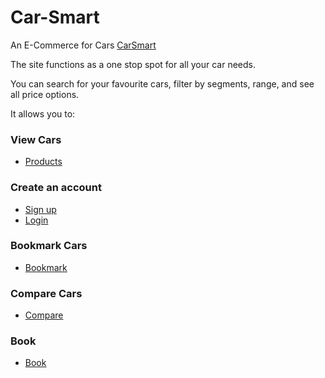# Car-Smart
An E-Commerce for Cars [CarSmart](https://car-smart.netlify.app/)

The site functions as a one stop spot for all your car needs. 

You can search for your favourite cars, filter by segments, range, and see all price options.

It allows you to:

### View Cars
- [Products](https://car-smart.netlify.app/product/product.html)

### Create an account
- [Sign up](https://car-smart.netlify.app/auth/signup.html)
- [Login](https://car-smart.netlify.app/auth/login.html)

### Bookmark Cars
- [Bookmark](https://car-smart.netlify.app/bookmark/bookmark.html)

### Compare Cars
- [Compare](https://car-smart.netlify.app/compare/compare.html)

### Book 
- [Book](https://car-smart.netlify.app/booking/booking.html)



